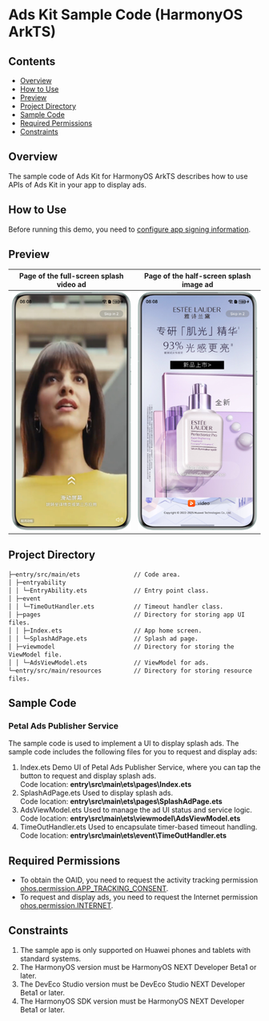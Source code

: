 # Ads Kit Sample Code (HarmonyOS ArkTS)

## Contents

- [Overview](#Overview)
- [How to Use](#How-to-Use)
- [Preview](#Preview)
- [Project Directory](#Project-Directory)
- [Sample Code](#Sample-Code)
- [Required Permissions](#Required-Permissions)
- [Constraints](#Constraints)

## Overview

The sample code of Ads Kit for HarmonyOS ArkTS describes how to use APIs of Ads Kit in your app to display ads.

## How to Use

Before running this demo, you need to [configure app signing information](https://developer.huawei.com/consumer/en/doc/harmonyos-guides/application-dev-overview#section42841246144813).

## Preview

| Page of the full-screen splash video ad                | Page of the half-screen splash image ad                   |
| ------------------------------------------------------ | --------------------------------------------------------- |
| ![avatar](./screenshots/device_en/splash_video_en.png) | ![avatar](./screenshots/device_en/splash_pictures_en.png) |

## Project Directory

```
├─entry/src/main/ets               // Code area.
│ ├─entryability
│ │ └─EntryAbility.ets             // Entry point class.
│ ├─event
│ │ └─TimeOutHandler.ets           // Timeout handler class.
│ ├─pages                          // Directory for storing app UI files.
│ │ ├─Index.ets                    // App home screen.
│ │ └─SplashAdPage.ets             // Splash ad page.
│ ├─viewmodel                      // Directory for storing the ViewModel file.
│ │ └─AdsViewModel.ets             // ViewModel for ads.
└─entry/src/main/resources         // Directory for storing resource files.
```

## Sample Code

### Petal Ads Publisher Service

The sample code is used to implement a UI to display splash ads.
The sample code includes the following files for you to request and display ads:

1. Index.ets
   Demo UI of Petal Ads Publisher Service, where you can tap the button to request and display splash ads.
   <br>Code location: **entry\src\main\ets\pages\Index.ets**<br>
2. SplashAdPage.ets
   Used to display splash ads.
   <br>Code location: **entry\src\main\ets\pages\SplashAdPage.ets**<br>
3. AdsViewModel.ets
   Used to manage the ad UI status and service logic.
   <br>Code location: **entry\src\main\ets\viewmodel\AdsViewModel.ets**<br>
4. TimeOutHandler.ets
   Used to encapsulate timer-based timeout handling.
   <br>Code location: **entry\src\main\ets\event\TimeOutHandler.ets**<br>

## Required Permissions

- To obtain the OAID, you need to request the activity tracking permission [ohos.permission.APP_TRACKING_CONSENT](https://developer.huawei.com/consumer/en/doc/harmonyos-guides/permissions-for-all-user#ohospermissionapp_tracking_consent).
- To request and display ads, you need to request the Internet permission [ohos.permission.INTERNET](https://developer.huawei.com/consumer/en/doc/harmonyos-guides/permissions-for-all#ohospermissioninternet).

## Constraints

1. The sample app is only supported on Huawei phones and tablets with standard systems.
2. The HarmonyOS version must be HarmonyOS NEXT Developer Beta1 or later.
3. The DevEco Studio version must be DevEco Studio NEXT Developer Beta1 or later.
4. The HarmonyOS SDK version must be HarmonyOS NEXT Developer Beta1 or later.
